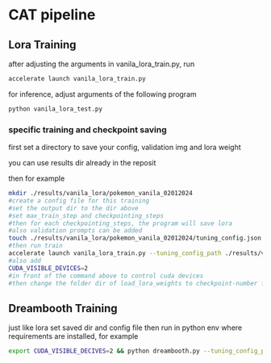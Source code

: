 # CAT pipeline 

## Lora Training
after adjusting the arguments in vanila_lora_train.py, run 

```bash
accelerate launch vanila_lora_train.py
```

for inference, adjust arguments of the following program

```bash
python vanila_lora_test.py
```

### specific training and checkpoint saving

first set a directory to save your config, validation img and lora weight

you can use results dir already in the reposit

then for example 

```bash
mkdir ./results/vanila_lora/pokemon_vanila_02012024
#create a config file for this training 
#set the output dir to the dir above
#set max_train_step and checkpointing_steps
#then for each checkpointing_steps, the program will save lora
#also validation prompts can be added
touch ./results/vanila_lora/pokemon_vanila_02012024/tuning_config.json
#then run train 
accelerate launch vanila_lora_train.py --tuning_config_path ./results/vanila_lora/pokemon_vanila_02012024/tuning_config.json
#also add 
CUDA_VISIBLE_DEVICES=2 
#in front of the command above to control cuda devices
#then change the folder dir of load_lora_weights to checkpoint-number folder in vanila_lora_test to continue inference
```

## Dreambooth Training 

just like lora set saved dir and config file 
then run in python env where requirements are installed, for example

```bash
export CUDA_VISIBLE_DECIVES=2 && python dreambooth.py --tuning_config_path /data7/OnomaAi101/CAT/configs/dreambooth_tuning_config.json
```
